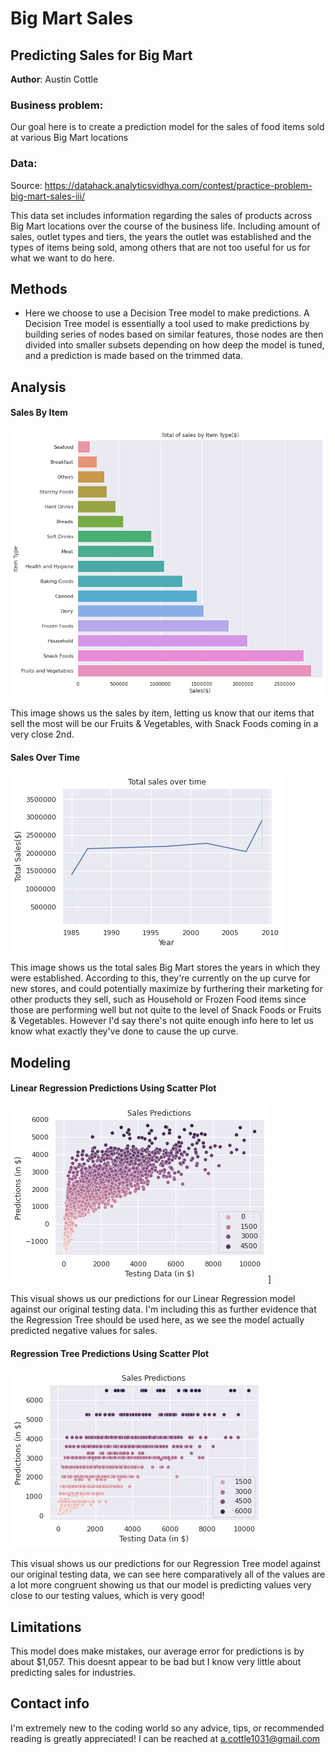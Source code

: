 # Big Mart Sales
## Predicting Sales for Big Mart 

**Author**: Austin Cottle

### Business problem: 

Our goal here is to create a prediction model for the sales of food items sold at various Big Mart locations


### Data:
Source: https://datahack.analyticsvidhya.com/contest/practice-problem-big-mart-sales-iii/

This data set includes information regarding the sales of products across Big Mart locations over the course of the business life. Including amount of sales, outlet types and tiers, the years the outlet was established and the types of items being sold, among others that are not too useful for us for what we want to do here.



## Methods
- Here we choose to use a Decision Tree model to make predictions. A Decision Tree model is essentially a tool used to make predictions by building series of nodes based on similar features, those nodes are then divided into smaller subsets depending on how deep the model is tuned, and a prediction is made based on the trimmed data.


## Analysis

#### Sales By Item
![sampleimage](https://github.com/Acottle1031/Sales-Predictions-Project/blob/main/items%20sold.png)

This image shows us the sales by item, letting us know that our items that sell the most will be our Fruits & Vegetables, with Snack Foods coming in a very close 2nd.


#### Sales Over Time
![sampleimage](https://github.com/Acottle1031/Sales-Predictions-Project/blob/main/Sales%20over%20time.png)

This image shows us the total sales Big Mart stores the years in which they were established. According to this, they're currently on the up curve for new stores, and could potentially maximize by furthering their marketing for other products they sell, such as Household or Frozen Food items since those are performing well but not quite to the level of Snack Foods or Fruits & Vegetables. However I'd say there's not quite enough info here to let us know what exactly they've done to cause the up curve.

## Modeling
#### Linear Regression Predictions Using Scatter Plot
![sampleimage](https://github.com/Acottle1031/Sales-Predictions-Project/blob/main/Scatter%20plot.png?raw=true)]

This visual shows us our predictions for our Linear Regression model against our original testing data. I'm including this as further evidence that the Regression Tree should be used here, as we see the model actually predicted negative values for sales.

#### Regression Tree Predictions Using Scatter Plot
![sampleimage](https://github.com/Acottle1031/Sales-Predictions-Project/blob/main/Regression%20tree%20scatter.png)

This visual shows us our predictions for our Regression Tree model against our original testing data, we can see here comparatively all of the values are a lot more congruent showing us that our model is predicting values very close to our testing values, which is very good!






## Limitations 
This model does make mistakes, our average error for predictions is by about $1,057. This doesnt appear to be bad but I know very little about predicting sales for industries.

## Contact info
I'm extremely new to the coding world so any advice, tips, or recommended reading is greatly appreciated!
I can be reached at a.cottle1031@gmail.com







